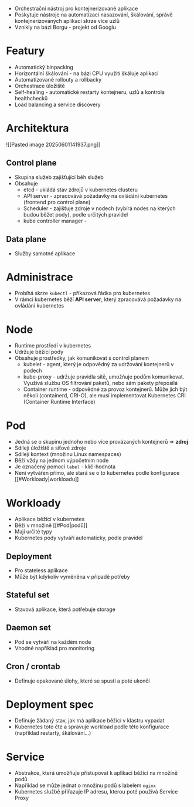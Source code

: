- Orchestrační nástroj pro kontejnerizované aplikace
- Poskytuje nástroje na automatizaci nasazování, škálování, správě kontejnerizovaných aplikací skrze více uzlů
- Vznikly na bázi Borgu - projekt od Googlu

# Featury
- Automatický binpacking
- Horizontální škálování - na bázi CPU využití škáluje aplikaci
- Automatizované rollouty a rollbacky
- Orchestrace úložiště
- Self-healing - automatické restarty kontejneru, uzlů a kontrola healthchecků
- Load balancing a service discovery
# Architektura
![[Pasted image 20250601141937.png]]
## Control plane
- Skupina služeb zajišťující běh služeb
- Obsahuje
	- etcd - ukládá stav zdrojů v kubernetes clusteru
	- API server - zpracovává požadavky na ovládání kubernetes (frontend pro control plane)
	- Scheduler - zajišťuje zdroje v nodech (vybírá nodes na kterých budou běžet pody), podle určitých pravidel
	- kube controller manager - 
## Data plane
- Služby samotné aplikace
# Administrace 
- Probíhá skrze `kubectl` - příkazová řádka pro kubernetes
- V rámci kubernetes běží **API server**, který zpracovává požadavky na ovládání kubernetes

# Node
- Runtime prostředí v kubernetes
- Udržuje běžící pody
- Obsahuje prostředky, jak komunikovat s control planem
	- kubelet - agent, který je odpovědný za udržování kontejnerů v podech
	- kube-proxy - udržuje pravidla sítě, umožňuje podům komunikovat. Využívá službu OS filtrování paketů, nebo sám pakety přeposílá  
	- Container runtime - odpovědné za provoz kontejnerů. Může jich být několi (containerd, CRI-O), ale musí implementovat Kubernetes CRI (Container Runtime Interface)
# Pod
- Jedná se o skupinu jednoho nebo více provázaných kontejnerů => **zdroj**
- Sdílejí úložiště a síťové zdroje
- Sdílejí kontext (množinu Linux namespaces)
- Běží vždy na jednom výpočetním node
- Je označený pomocí `label` - klíč-hodnota
- Není vytvářen přímo, ale stará se o to kubernetes podle konfigurace [[#Workloady|workloadu]]


# Workloady
- Aplikace běžící v kubernetes
- Běží v množině [[#Pod|podů]]
- Mají určité typy
- Kubernetes pody vytváří automaticky, podle pravidel
## Deployment
- Pro stateless aplikace
- Může být kdykoliv vyměněna v případě potřeby
## Stateful set
- Stavová aplikace, která potřebuje storage
## Daemon set
- Pod se vytváří na každém node
- Vhodné například pro monitoring
## Cron / crontab
- Definuje opakované úlohy, které se spustí a poté ukončí

# Deployment spec
- Definuje žádaný stav, jak má aplikace běžící v klastru vypadat
- Kubernetes toto čte a spravuje workload podle této konfigurace (například restarty, škálování...)

# Service
- Abstrakce, která umožňuje přistupovat k aplikaci běžící na množině podů
- Například se může jednat o množinu podů s labelem `nginx`
- Kubernetes službě přiřazuje IP adresu, kterou poté používá Service Proxy